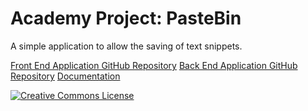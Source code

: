 # Academy Project: PasteBin

A simple application to allow the saving of text snippets.

<a href="https://github.com/ed-halliwell/pastebin-front-end">Front End Application GitHub Repository</a>
<a href="https://github.com/ed-halliwell/pastebin-back-end">Back End Application GitHub Repository</a>
<a href="https://www.notion.so/weareacademy/Team-C3A3-PasteBin-Project-1-23f250347b0245a0a3c8afe99ca9287b#ab0b3902784b426ca25c35b8b831c564">Documentation</a>

<a rel="license" href="http://creativecommons.org/licenses/by-nc-nd/4.0/"><img alt="Creative Commons License" style="border-width:0" src="https://i.creativecommons.org/l/by-nc-nd/4.0/88x31.png" /></a>
